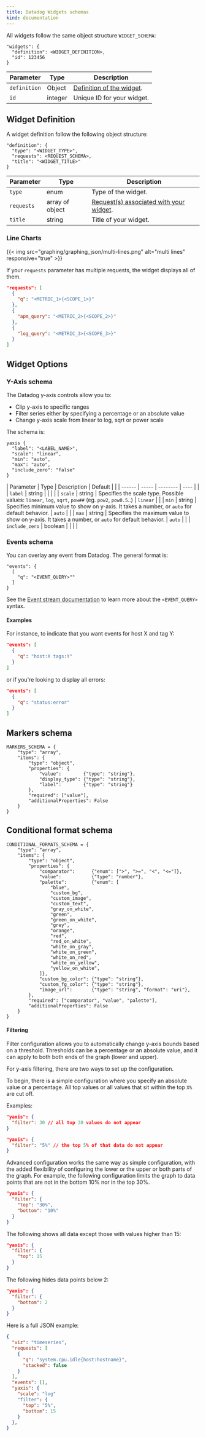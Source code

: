 ```yaml
---
title: Datadog Widgets schemas
kind: documentation
---
```


All widgets follow the same object structure `WIDGET_SCHEMA`:

```
"widgets": {
  "definition": <WIDGET_DEFINITION>,
  "id": 123456
}
```

| Parameter    | Type    | Description                                     |
| ------       | -----   | --------                                        |
| `definition` | Object  | [Definition of the widget](#widget-definition). |
| `id`         | integer | Unique ID for your widget.                      |

## Widget Definition 

A widget definition follow the following object structure:

```
"definition": {
  "type": "<WIDGET_TYPE>",
  "requests": <REQUEST_SCHEMA>,
  "title": "<WIDGET_TITLE>"
}
```

| Parameter | Type            | Description                             |
| ------    | -----           | --------                                |
| `type`    | enum            | Type of the widget.                     |
| `requests` | array of object | [Request(s) associated with your widget](/graphing/graphing_json/request_json). |
| `title`   | string          | Title of your widget.                   |


### Line Charts

{{< img src="graphing/graphing_json/multi-lines.png" alt="multi lines" responsive="true" >}}

If your `requests` parameter has multiple requests, the widget displays all of them.

```json
"requests": [
  {
    "q": "<METRIC_1>{<SCOPE_1>}"
  },
  {
    "apm_query": "<METRIC_2>{<SCOPE_2>}"
  },
  {
    "log_query": "<METRIC_3>{<SCOPE_3>}"
  }
]
```

## Widget Options 

### Y-Axis schema

The Datadog y-axis controls allow you to:

*   Clip y-axis to specific ranges
*   Filter series either by specifying a percentage or an absolute value
*   Change y-axis scale from linear to log, sqrt or power scale

The schema is:

```
yaxis {
  "label": "<LABEL_NAME>",
  "scale": "linear",
  "min": "auto",         
  "max": "auto",
  "include_zero": "false"
}
```

| Parameter      | Type    | Description                                                                                          | Default  |  |
| ------         | -----   | --------                                                                                             | ----     |  |
| `label`        | string  |                                                                                                      |          |  |
| `scale`        | string  | Specifies the scale type. Possible values: `linear`, `log`, `sqrt`, `pow##` (eg. `pow2`, `pow0.5`..) | `linear` |  |
| `min`          | string  | Specifies minimum value to show on y-axis. It takes a number, or `auto` for default behavior.        | `auto`   |  |
| `max`          | string  | Specifies the maximum value to show on y-axis. It takes a number, or `auto` for default behavior.    | `auto`   |  |
| `include_zero` | boolean |                                                                                                      |          |  |

### Events schema

You can overlay any event from Datadog. The general format is:

```
"events": {
  [
    "q": "<EVENT_QUERY>""
  ]
}
```

See the [Event stream documentation](/graphing/event_stream) to learn more about the `<EVENT_QUERY>` syntax.

#### Examples

For instance, to indicate that you want events for host X and tag Y:

```json
"events": [
  {
    "q": "host:X tags:Y"
  }
]
```

or if you're looking to display all errors:

```json
"events": [
  {
    "q": "status:error"
  }
]
```

## Markers schema

```
MARKERS_SCHEMA = {
    "type": "array",
    "items": {
        "type": "object",
        "properties": {
            "value":        {"type": "string"},
            "display_type": {"type": "string"},
            "label":        {"type": "string"}
        },
        "required": ["value"],
        "additionalProperties": False
    }
}
```


## Conditional format schema


```
CONDITIONAL_FORMATS_SCHEMA = {
    "type": "array",
    "items": {
        "type": "object",
        "properties": {
            "comparator":      {"enum": [">", ">=", "<", "<="]},
            "value":           {"type": "number"},
            "palette":         {"enum": [
                "blue",
                "custom_bg",
                "custom_image",
                "custom_text",
                "gray_on_white",
                "green",
                "green_on_white",
                "grey",
                "orange",
                "red",
                "red_on_white",
                "white_on_gray",
                "white_on_green",
                "white_on_red",
                "white_on_yellow",
                "yellow_on_white",
            ]},
            "custom_bg_color": {"type": "string"},
            "custom_fg_color": {"type": "string"},
            "image_url":       {"type": "string", "format": "uri"},
        },
        "required": ["comparator", "value", "palette"],
        "additionalProperties": False
    }
}
```


#### Filtering

Filter configuration allows you to automatically change y-axis bounds based on a threshold. Thresholds can be a percentage or an absolute value, and it can apply to both both ends of the graph (lower and upper).

For y-axis filtering, there are two ways to set up the configuration.

To begin, there is a simple configuration where you specify an absolute value or a percentage. All top values or all values that sit within the top `X%` are cut off.

Examples:

```json
"yaxis": {
  "filter": 30 // all top 30 values do not appear
}

"yaxis": {
  "filter": "5%" // the top 5% of that data do not appear
}
```

Advanced configuration works the same way as simple configuration, with the added flexibility of configuring the lower or the upper or both parts of the graph. For example, the following configuration limits the graph to data points that are not in the bottom 10% nor in the top 30%.

```json
"yaxis": {
  "filter": {
    "top": "30%",
    "bottom": "10%"
  }
}
```

The following shows all data except those with values higher than 15:

```json
"yaxis": {
  "filter": {
    "top": 15
  }
}
```

The following hides data points below 2:

```json
"yaxis": {
  "filter": {
    "bottom": 2
  }
}
```

Here is a full JSON example:

```json
{
  "viz": "timeseries",
  "requests": [
    {
      "q": "system.cpu.idle{host:hostname}",
      "stacked": false
    }
  ],
  "events": [],
  "yaxis": {
    "scale": "log"
    "filter": {
      "top": "5%",
      "bottom": 15
    }
  },
}
```
